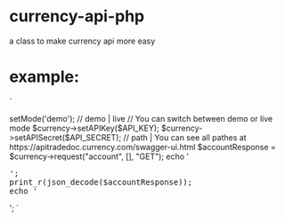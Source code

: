 # currency-api-php
a class to make currency api more easy

# example:

`

<?php

include './currency.php';

$API_KEY = 'XXXXXXXX'; // you can get onw in your currency account
$API_SECRET = 'XXXXXXXXXXXXXXXXX'; // you can get onw in your currency account

$currency = new currency();

$currency->setMode('demo'); // demo | live // You can switch between demo or live mode
$currency->setAPIKey($API_KEY);
$currency->setAPISecret($API_SECRET);

                                      // path | You can see all pathes at https://apitradedoc.currency.com/swagger-ui.html
$accountResponse = $currency->request("account", [], "GET");

echo '<pre>';
print_r(json_decode($accountResponse));
echo '</pre>';

`
